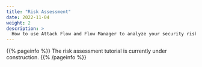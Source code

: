 ```yaml
---
title: "Risk Assessment"
date: 2022-11-04
weight: 2
description: >
  How to use Attack Flow and Flow Manager to analyze your security risks holistically.
---
```



{{% pageinfo %}}
The risk assessment tutorial is currently under construction.
{{% /pageinfo %}}